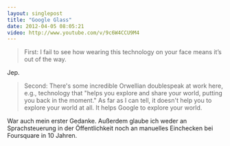 ```yaml
---
layout: singlepost
title: "Google Glass"
date: 2012-04-05 08:05:21
video: http://www.youtube.com/v/9c6W4CCU9M4
---
```

>First: I fail to see how wearing this technology on your face means it’s out of the way.

Jep.

>Second: There's some incredible Orwellian doublespeak at work here, e.g., technology that "helps you explore and share your world, putting you back in the moment." As far as I can tell, it doesn't help you to explore your world at all. It helps Google to explore your world.

War auch mein erster Gedanke. Außerdem glaube ich weder an Sprachsteuerung in der Öffentlichkeit noch an manuelles Einchecken bei Foursquare in 10 Jahren.